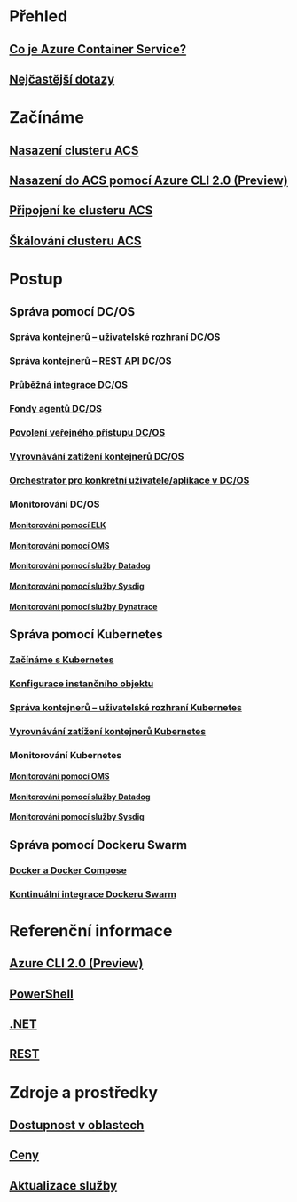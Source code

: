# Přehled
## [Co je Azure Container Service?](container-service-intro.md)
## [Nejčastější dotazy](container-service-faq.md)
# Začínáme
## [Nasazení clusteru ACS](container-service-deployment.md)
## [Nasazení do ACS pomocí Azure CLI 2.0 (Preview)](container-service-create-acs-cluster-cli.md)
## [Připojení ke clusteru ACS](container-service-connect.md)
## [Škálování clusteru ACS](container-service-scale.md)
# Postup
## Správa pomocí DC/OS
### [Správa kontejnerů – uživatelské rozhraní DC/OS](container-service-mesos-marathon-ui.md)
### [Správa kontejnerů – REST API DC/OS](container-service-mesos-marathon-rest.md)
### [Průběžná integrace DC/OS](container-service-setup-ci-cd.md)
### [Fondy agentů DC/OS](container-service-dcos-agents.md)
### [Povolení veřejného přístupu DC/OS](container-service-enable-public-access.md)
### [Vyrovnávání zatížení kontejnerů DC/OS](container-service-load-balancing.md)
### [Orchestrator pro konkrétní uživatele/aplikace v DC/OS](container-service-application-specific-marathon.md)
### Monitorování DC/OS
#### [Monitorování pomocí ELK](container-service-monitoring-elk.md)
#### [Monitorování pomocí OMS](container-service-monitoring-oms.md)
#### [Monitorování pomocí služby Datadog](container-service-monitoring.md)
#### [Monitorování pomocí služby Sysdig](container-service-monitoring-sysdig.md)
#### [Monitorování pomocí služby Dynatrace](container-service-monitoring-dynatrace.md)
## Správa pomocí Kubernetes
### [Začínáme s Kubernetes](container-service-kubernetes-walkthrough.md)
### [Konfigurace instančního objektu](container-service-kubernetes-service-principal.md)
### [Správa kontejnerů – uživatelské rozhraní Kubernetes](container-service-kubernetes-ui.md)
### [Vyrovnávání zatížení kontejnerů Kubernetes](container-service-kubernetes-load-balancing.md)
### Monitorování Kubernetes
#### [Monitorování pomocí OMS](container-service-kubernetes-oms.md)
#### [Monitorování pomocí služby Datadog](container-service-kubernetes-datadog.md)
#### [Monitorování pomocí služby Sysdig](container-service-kubernetes-sysdig.md)
## Správa pomocí Dockeru Swarm
### [Docker a Docker Compose](container-service-docker-swarm.md)
### [Kontinuální integrace Dockeru Swarm](container-service-docker-swarm-setup-ci-cd.md)
# Referenční informace
## [Azure CLI 2.0 (Preview)](/cli/azure/acs)
## [PowerShell](/powershell/resourcemanager/azurerm.compute/v2.3.0/azurerm.compute)
## [.NET](/dotnet/api/microsoft.azure.management.compute.models)
## [REST](/rest/api/compute/containerservices)
# Zdroje a prostředky
## [Dostupnost v oblastech](https://azure.microsoft.com/regions/services/)
## [Ceny](https://azure.microsoft.com/pricing/details/container-service/)
## [Aktualizace služby](https://azure.microsoft.com/en-us/updates/?product=container-service&updatetype=&platform=)


<!--HONumber=Feb17_HO3-->


